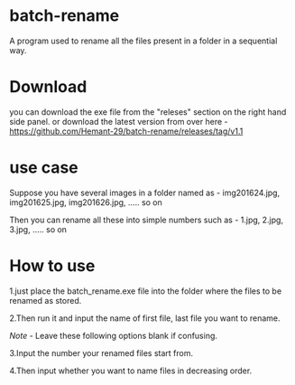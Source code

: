 # batch-rename
A program used to rename all the files present in a folder in a sequential way.

# Download
you can download the exe file from the "releses" section on the right hand side panel.
or download the latest version from over here - https://github.com/Hemant-29/batch-rename/releases/tag/v1.1

# use case
Suppose you have several images in a folder named as -
img201624.jpg,
img201625.jpg,
img201626.jpg,
..... so on

Then you can rename all these into simple numbers such as - 
1.jpg,
2.jpg,
3.jpg,
..... so on 

# How to use
1.just place the batch_rename.exe file into the folder where the files to be renamed as stored.

2.Then run it and input the name of first file, last file you want to rename.

*Note* - Leave these following options blank if confusing.

3.Input the number your renamed files start from.

4.Then input whether you want to name files in decreasing order.
